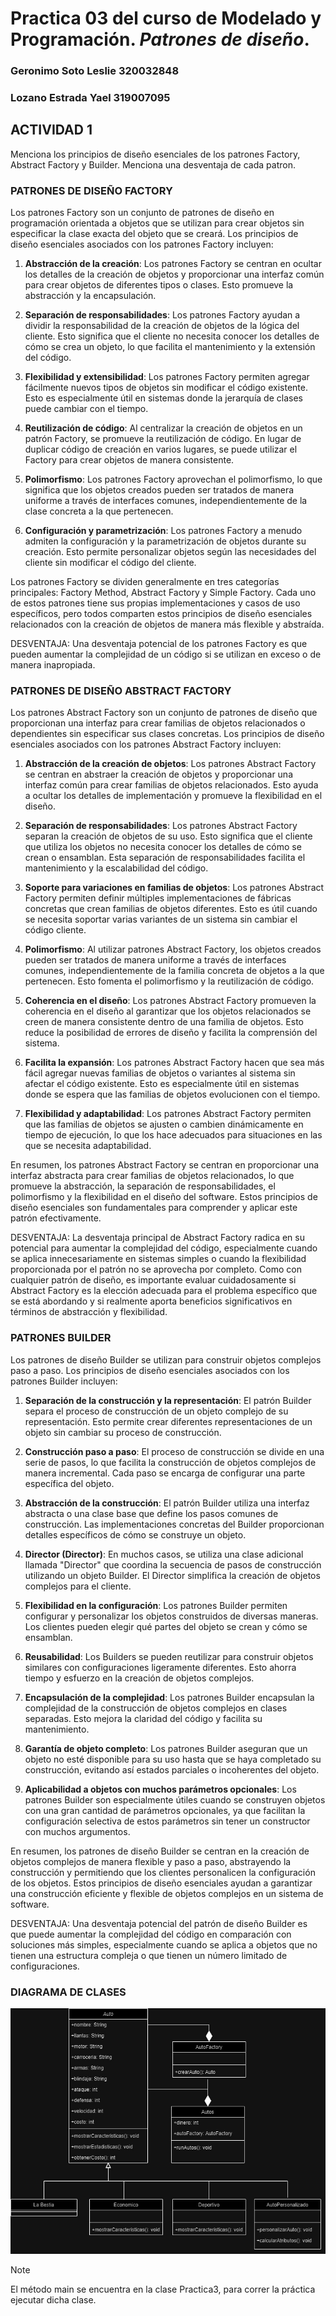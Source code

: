 # Practica 03 del curso de Modelado y Programación. *Patrones de diseño*.
### Geronimo Soto Leslie   320032848
### Lozano Estrada Yael    319007095

## ACTIVIDAD 1
Menciona los principios de diseño esenciales de los patrones Factory, Abstract Factory y Builder. Menciona una desventaja de cada patron. 

### PATRONES DE DISEÑO FACTORY 
Los patrones Factory son un conjunto de patrones de diseño en programación orientada a objetos que se utilizan para crear objetos sin especificar la clase exacta del objeto que se creará. Los principios de diseño esenciales asociados con los patrones Factory incluyen:

1. **Abstracción de la creación**: Los patrones Factory se centran en ocultar los detalles de la creación de objetos y proporcionar una interfaz común para crear objetos de diferentes tipos o clases. Esto promueve la abstracción y la encapsulación.

2. **Separación de responsabilidades**: Los patrones Factory ayudan a dividir la responsabilidad de la creación de objetos de la lógica del cliente. Esto significa que el cliente no necesita conocer los detalles de cómo se crea un objeto, lo que facilita el mantenimiento y la extensión del código.

3. **Flexibilidad y extensibilidad**: Los patrones Factory permiten agregar fácilmente nuevos tipos de objetos sin modificar el código existente. Esto es especialmente útil en sistemas donde la jerarquía de clases puede cambiar con el tiempo.

4. **Reutilización de código**: Al centralizar la creación de objetos en un patrón Factory, se promueve la reutilización de código. En lugar de duplicar código de creación en varios lugares, se puede utilizar el Factory para crear objetos de manera consistente.

5. **Polimorfismo**: Los patrones Factory aprovechan el polimorfismo, lo que significa que los objetos creados pueden ser tratados de manera uniforme a través de interfaces comunes, independientemente de la clase concreta a la que pertenecen.

6. **Configuración y parametrización**: Los patrones Factory a menudo admiten la configuración y la parametrización de objetos durante su creación. Esto permite personalizar objetos según las necesidades del cliente sin modificar el código del cliente.

Los patrones Factory se dividen generalmente en tres categorías principales: Factory Method, Abstract Factory y Simple Factory. Cada uno de estos patrones tiene sus propias implementaciones y casos de uso específicos, pero todos comparten estos principios de diseño esenciales relacionados con la creación de objetos de manera más flexible y abstraída.

DESVENTAJA: Una desventaja potencial de los patrones Factory es que pueden aumentar la complejidad de un código si se utilizan en exceso o de manera inapropiada. 

### PATRONES DE DISEÑO ABSTRACT FACTORY
Los patrones Abstract Factory son un conjunto de patrones de diseño que proporcionan una interfaz para crear familias de objetos relacionados o dependientes sin especificar sus clases concretas. Los principios de diseño esenciales asociados con los patrones Abstract Factory incluyen:

1. **Abstracción de la creación de objetos**: Los patrones Abstract Factory se centran en abstraer la creación de objetos y proporcionar una interfaz común para crear familias de objetos relacionados. Esto ayuda a ocultar los detalles de implementación y promueve la flexibilidad en el diseño.

2. **Separación de responsabilidades**: Los patrones Abstract Factory separan la creación de objetos de su uso. Esto significa que el cliente que utiliza los objetos no necesita conocer los detalles de cómo se crean o ensamblan. Esta separación de responsabilidades facilita el mantenimiento y la escalabilidad del código.

3. **Soporte para variaciones en familias de objetos**: Los patrones Abstract Factory permiten definir múltiples implementaciones de fábricas concretas que crean familias de objetos diferentes. Esto es útil cuando se necesita soportar varias variantes de un sistema sin cambiar el código cliente.

4. **Polimorfismo**: Al utilizar patrones Abstract Factory, los objetos creados pueden ser tratados de manera uniforme a través de interfaces comunes, independientemente de la familia concreta de objetos a la que pertenecen. Esto fomenta el polimorfismo y la reutilización de código.

5. **Coherencia en el diseño**: Los patrones Abstract Factory promueven la coherencia en el diseño al garantizar que los objetos relacionados se creen de manera consistente dentro de una familia de objetos. Esto reduce la posibilidad de errores de diseño y facilita la comprensión del sistema.

6. **Facilita la expansión**: Los patrones Abstract Factory hacen que sea más fácil agregar nuevas familias de objetos o variantes al sistema sin afectar el código existente. Esto es especialmente útil en sistemas donde se espera que las familias de objetos evolucionen con el tiempo.

7. **Flexibilidad y adaptabilidad**: Los patrones Abstract Factory permiten que las familias de objetos se ajusten o cambien dinámicamente en tiempo de ejecución, lo que los hace adecuados para situaciones en las que se necesita adaptabilidad.

En resumen, los patrones Abstract Factory se centran en proporcionar una interfaz abstracta para crear familias de objetos relacionados, lo que promueve la abstracción, la separación de responsabilidades, el polimorfismo y la flexibilidad en el diseño del software. Estos principios de diseño esenciales son fundamentales para comprender y aplicar este patrón efectivamente.

DESVENTAJA: La desventaja principal de Abstract Factory radica en su potencial para aumentar la complejidad del código, especialmente cuando se aplica innecesariamente en sistemas simples o cuando la flexibilidad proporcionada por el patrón no se aprovecha por completo. Como con cualquier patrón de diseño, es importante evaluar cuidadosamente si Abstract Factory es la 
            elección adecuada para el problema específico que se está abordando y si realmente aporta beneficios significativos en términos de abstracción y flexibilidad.

### PATRONES BUILDER
Los patrones de diseño Builder se utilizan para construir objetos complejos paso a paso. Los principios de diseño esenciales asociados con los patrones Builder incluyen:

1. **Separación de la construcción y la representación**: El patrón Builder separa el proceso de construcción de un objeto complejo de su representación. Esto permite crear diferentes representaciones de un objeto sin cambiar su proceso de construcción.

2. **Construcción paso a paso**: El proceso de construcción se divide en una serie de pasos, lo que facilita la construcción de objetos complejos de manera incremental. Cada paso se encarga de configurar una parte específica del objeto.

3. **Abstracción de la construcción**: El patrón Builder utiliza una interfaz abstracta o una clase base que define los pasos comunes de construcción. Las implementaciones concretas del Builder proporcionan detalles específicos de cómo se construye un objeto.

4. **Director (Director)**: En muchos casos, se utiliza una clase adicional llamada "Director" que coordina la secuencia de pasos de construcción utilizando un objeto Builder. El Director simplifica la creación de objetos complejos para el cliente.

5. **Flexibilidad en la configuración**: Los patrones Builder permiten configurar y personalizar los objetos construidos de diversas maneras. Los clientes pueden elegir qué partes del objeto se crean y cómo se ensamblan.

6. **Reusabilidad**: Los Builders se pueden reutilizar para construir objetos similares con configuraciones ligeramente diferentes. Esto ahorra tiempo y esfuerzo en la creación de objetos complejos.

7. **Encapsulación de la complejidad**: Los patrones Builder encapsulan la complejidad de la construcción de objetos complejos en clases separadas. Esto mejora la claridad del código y facilita su mantenimiento.

8. **Garantía de objeto completo**: Los patrones Builder aseguran que un objeto no esté disponible para su uso hasta que se haya completado su construcción, evitando así estados parciales o incoherentes del objeto.

9. **Aplicabilidad a objetos con muchos parámetros opcionales**: Los patrones Builder son especialmente útiles cuando se construyen objetos con una gran cantidad de parámetros opcionales, ya que facilitan la configuración selectiva de estos parámetros sin tener un constructor con muchos argumentos.

En resumen, los patrones de diseño Builder se centran en la creación de objetos complejos de manera flexible y paso a paso, abstrayendo la construcción y permitiendo que los clientes personalicen la configuración de los objetos. Estos principios de diseño esenciales ayudan a garantizar una construcción eficiente y flexible de objetos complejos en un sistema de software.

DESVENTAJA: Una desventaja potencial del patrón de diseño Builder es que puede aumentar la complejidad del código en comparación con soluciones más simples, especialmente cuando se aplica a objetos que no tienen una estructura compleja o que tienen un número limitado de configuraciones. 

### DIAGRAMA DE CLASES
![Diagrama de clases](diagrama.jpg)

> [!NOTE]
> El método main se encuentra en la clase Practica3, para correr la práctica ejecutar dicha clase. 